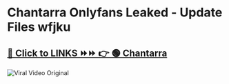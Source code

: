 
 # Chantarra Onlyfans Leaked - Update Files wfjku

## <h2><a href="https://clipsfans.com/Chantarra&ref=git">🔗 Click to LINKS ⏩⏩ 👉 🟢 Chantarra </a></h2>

<a href="https://clipsfans.com/Chantarra&ref=git" rel="nofollow" data-target="animated-image.originalLink"><img src="https://i.ibb.co.com/xMMVF88/686577567.gif" alt="Viral Video Original" style="max-width: 100%; display: inline-block;" data-target="animated-image.originalImage"></a>

